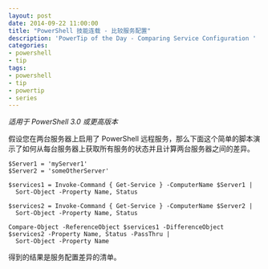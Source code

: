 ```yaml
---
layout: post
date: 2014-09-22 11:00:00
title: "PowerShell 技能连载 - 比较服务配置"
description: 'PowerTip of the Day - Comparing Service Configuration '
categories:
- powershell
- tip
tags:
- powershell
- tip
- powertip
- series
---
```

_适用于 PowerShell 3.0 或更高版本_

假设您在两台服务器上启用了 PowerShell 远程服务，那么下面这个简单的脚本演示了如何从每台服务器上获取所有服务的状态并且计算两台服务器之间的差异。

    $Server1 = 'myServer1'
    $Server2 = 'someOtherServer'
    
    $services1 = Invoke-Command { Get-Service } -ComputerName $Server1 | 
      Sort-Object -Property Name, Status
    
    $services2 = Invoke-Command { Get-Service } -ComputerName $Server2 | 
      Sort-Object -Property Name, Status
    
    Compare-Object -ReferenceObject $services1 -DifferenceObject $services2 -Property Name, Status -PassThru |
      Sort-Object -Property Name 

得到的结果是服务配置差异的清单。

<!--本文国际来源：[Comparing Service Configuration ](http://community.idera.com/powershell/powertips/b/tips/posts/comparing-service-configuration)-->
